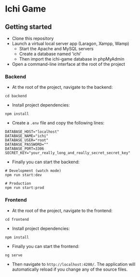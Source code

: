 # Ichi Game

## Getting started
- Clone this repository
- Launch a virtual local server app (Laragon, Xampp, Wamp)
    - Start the Apache and MySQL servers
    - Create a database named 'ichi'
    - Then import the ichi-game database in phpMyAdmin
- Open a command-line interface at the root of the project

### Backend
- At the root of the project, navigate to the backend:
```
cd backend
```
- Install project dependencies:
```
npm install
```
- Create a `.env` file and copy the following lines:
```dosini
DATABASE_HOST="localhost"
DATABASE_NAME="ichi"
DATABASE_USER="root"
DATABASE_PASSWORD=""
DATABASE_PORT=3306
SECRET_KEY="your_really_long_and_really_secret_secret_key"
```
- Finally you can start the backend:
```
# Development (watch mode)
npm run start:dev

# Production
npm run start:prod
```

### Frontend
- At the root of the project, navigate to the frontend:
```
cd frontend
```
- Install project dependencies:
```
npm install
```
- Finally you can start the frontend:
```
ng serve
```
- Then navigate to `http://localhost:4200/`. The application will automatically reload if you change any of the source files.